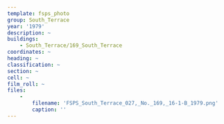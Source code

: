 ```yaml
---
template: fsps_photo
group: South_Terrace
year: '1979'
description: ~
buildings:
    - South_Terrace/169_South_Terrace
coordinates: ~
heading: ~
classification: ~
section: ~
cell: ~
film_roll: ~
files:
    -
        filename: 'FSPS_South_Terrace_027,_No._169,_16-1-B_1979.png'
        caption: ''
---
```


